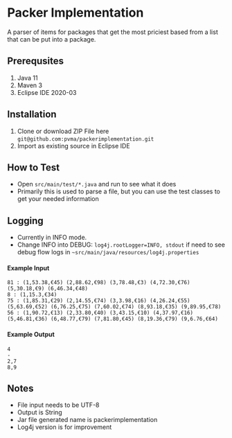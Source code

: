 # Packer Implementation
A parser of items for packages that get the most priciest based from a list that can be put into a package.

## Prerequsites
1. Java 11
2. Maven 3
3. Eclipse IDE 2020-03

## Installation
1. Clone or download ZIP File here `git@github.com:pvma/packerimplementation.git`
2. Import as existing source in Eclipse IDE

## How to Test
- Open `src/main/test/*.java` and run to see what it does
- Primarily this is used to parse a file, but you can use the test classes to get your needed information

## Logging
- Currently in INFO mode.
- Change INFO into DEBUG: `log4j.rootLogger=INFO, stdout` if need to see debug flow logs in `~src/main/java/resources/log4j.properties`

#### Example Input
```
81 : (1,53.38,€45) (2,88.62,€98) (3,78.48,€3) (4,72.30,€76) (5,30.18,€9) (6,46.34,€48)
8 : (1,15.3,€34)
75 : (1,85.31,€29) (2,14.55,€74) (3,3.98,€16) (4,26.24,€55) (5,63.69,€52) (6,76.25,€75) (7,60.02,€74) (8,93.18,€35) (9,89.95,€78)
56 : (1,90.72,€13) (2,33.80,€40) (3,43.15,€10) (4,37.97,€16) (5,46.81,€36) (6,48.77,€79) (7,81.80,€45) (8,19.36,€79) (9,6.76,€64)
```

#### Example Output
```
4
-
2,7
8,9
```

## Notes
- File input needs to be UTF-8
- Output is String
- Jar file generated name is packerimplementation
- Log4j version is for improvement